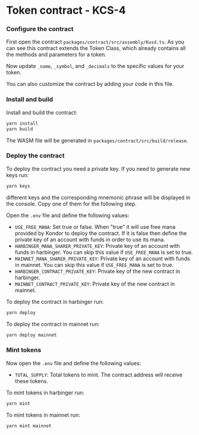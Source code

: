 # Token contract - KCS-4

### Configure the contract

First open the contract `packages/contract/src/assembly/Kusd.ts`. As you can see this contract extends the Token Class, which already contains all the methods and parameters for a token.

Now update `_name`, `_symbol`, and `_decimals` to the specific values for your token.

You can also customize the contract by adding your code in this file.

### Install and build

Install and build the contract:

```sh
yarn install
yarn build
```

The WASM file will be generated in `packages/contract/src/build/release`.

### Deploy the contract

To deploy the contract you need a private key. If you need to generate new keys run:

```sh
yarn keys
```

different keys and the corresponding mnemonic phrase will be displayed in the console. Copy one of them for the following step.

Open the `.env` file and define the following values:

- `USE_FREE_MANA`: Set true or false. When "true" it will use free mana provided by Kondor to deploy the contract. If it is false then define the private key of an account with funds in order to use its mana.
- `HARBINGER_MANA_SHARER_PRIVATE_KEY`: Private key of an account with funds in harbinger. You can skip this value if `USE_FREE_MANA` is set to true.
- `MAINNET_MANA_SHARER_PRIVATE_KEY`: Private key of an account with funds in mainnet. You can skip this value if `USE_FREE_MANA` is set to true.
- `HARBINGER_CONTRACT_PRIVATE_KEY`: Private key of the new contract in harbinger.
- `MAINNET_CONTRACT_PRIVATE_KEY`: Private key of the new contract in mainnet.

To deploy the contract in harbinger run:

```sh
yarn deploy
```

To deploy the contract in mainnet run:

```sh
yarn deploy mainnet
```

### Mint tokens

Now open the `.env` file and define the following values:

- `TOTAL_SUPPLY`: Total tokens to mint. The contract address will receive these tokens.

To mint tokens in harbinger run:

```sh
yarn mint
```

To mint tokens in mainnet run:

```sh
yarn mint mainnet
```
